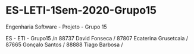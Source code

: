 # ES-LETI-1Sem-2020-Grupo15
Engenharia Software - Projeto - Grupo 15


ES - ETI - Grupo15 /n
88737 David Fonseca /
87807 Ecaterina Grusetcaia /
87665 Gonçalo Santos /
88888 Tiago Barbosa /
